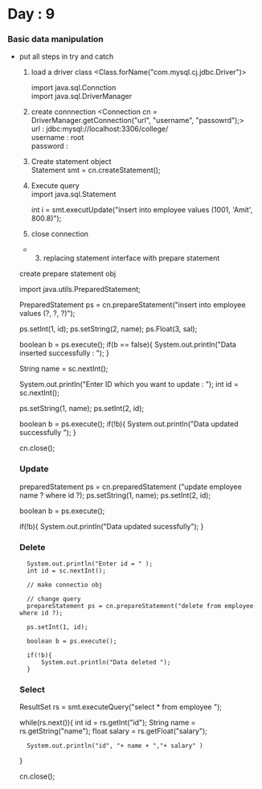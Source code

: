 # Day : 9
### Basic data manipulation


- put all steps in try and catch                            
    1. load a driver class  <Class.forName("com.mysql.cj.jdbc.Driver")>                             
                            
        import java.sql.Connction                           
        import java.sql.DriverManager                                   
    2. create connnection  <Connection cn = DriverManager.getConnection("url", "username", "passowrd");>                            
        url : jdbc:mysql://localhost:3306/college/                          
        username : root                         
        password :                          
    3.  Create statement object                             
        Statement smt = cn.createStatement();                           
                            
    4. Execute query                            
        import java.sql.Statement                           
                                    
        int i = smt.executUpdate("insert into employee values (1001, 'Amit', 800.8)");                          
                            
    5. close connection   

    - 3. replacing statement interface with prepare statement

    create prepare statement obj

    import java.utils.PreparedStatement;

    PreparedStatement ps = cn.prepareStatement("insert into employee values (?, ?, ?)");

    ps.setInt(1, id);
    ps.setString(2, name);
    ps.Float(3, sal);

    boolean b = ps.execute();
    if(b == false){
        System.out.println("Data inserted successfully : ");
    }

    String name = sc.nextInt();

    System.out.println("Enter ID which you want to update : ");
    int id = sc.nextInt();

    ps.setString(1, name);
    ps.setInt(2, id);

    boolean b = ps.execute();
    if(!b){
        System.out.println("Data updated successfully ");
    }

    cn.close();



    ### Update


    preparedStatement ps = cn.preparedStatement ("update employee name ? where id ?);
    ps.setString(1, name);
    ps.setInt(2, id);

    boolean b = ps.execute();

    if(!b){
        System.out.println("Data updated sucessfully");
    }


    ### Delete      

        System.out.println("Enter id = " );
        int id = sc.nextInt();

        // make connectio obj

        // change query
        prepareStatement ps = cn.prepareStatement("delete from employee where id ?);

        ps.setInt(1, id);

        boolean b = ps.execute();

        if(!b){
            System.out.println("Data deleted ");
        }


    ### Select  

    ResultSet rs = smt.executeQuery("select * from employee ");

    while(rs.next()){
        int id = rs.getInt("id");
        String name = rs.getString("name");
        float salary = rs.getFloat("salary");

        System.out.println("id", "+ name + ","+ salary" )
    }

    cn.close();

    

